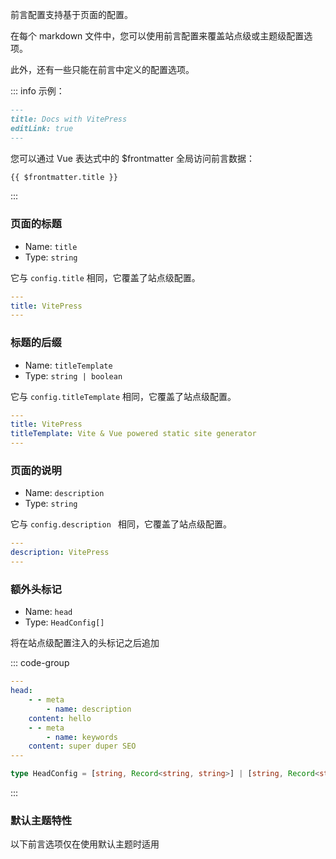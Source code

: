 前言配置支持基于页面的配置。

在每个 markdown 文件中，您可以使用前言配置来覆盖站点级或主题级配置选项。

此外，还有一些只能在前言中定义的配置选项。

::: info 示例：

```md
---
title: Docs with VitePress
editLink: true
---
```

您可以通过 Vue 表达式中的 $frontmatter 全局访问前言数据：

```md
{{ $frontmatter.title }}
```

:::

### 页面的标题

-   Name: `title`
-   Type: `string`

它与 `config.title` 相同，它覆盖了站点级配置。

```yaml
---
title: VitePress
---
```

### 标题的后缀

-   Name: `titleTemplate`
-   Type: `string | boolean`

它与 `config.titleTemplate` 相同，它覆盖了站点级配置。

```yaml
---
title: VitePress
titleTemplate: Vite & Vue powered static site generator
---
```

### 页面的说明

-   Name: `description`
-   Type: `string`

它与 `config.description ` 相同，它覆盖了站点级配置。

```yaml
---
description: VitePress
---
```

### 额外头标记

-   Name: `head`
-   Type: `HeadConfig[]`

将在站点级配置注入的头标记之后追加

::: code-group

```yaml [迁移]
---
head:
    - - meta
        - name: description
    content: hello
    - - meta
        - name: keywords
    content: super duper SEO
---
```

```ts [HeadConfig 结构]
type HeadConfig = [string, Record<string, string>] | [string, Record<string, string>, string];
```

:::

### 默认主题特性

以下前言选项仅在使用默认主题时适用
